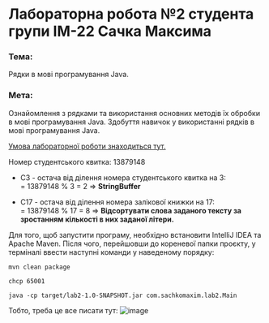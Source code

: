 # Лабораторна робота №2 студента групи ІМ-22 Сачка Максима

### Тема:
Рядки в мові програмування Java.

### Мета:
Ознайомлення з рядками та використання основних методів їх обробки в мові програмування Java. Здобуття навичок у використанні рядків в мові програмування Java.

[Умова лабораторної роботи знаходиться тут.](https://docs.google.com/document/d/1HORjI_EKMg4O8lwgwdVWfEqn7L7ux3torbFjhOMRwF0/edit)

Номер студентського квитка: 13879148
- С3 - остача від ділення номера студентського квитка на 3:   
  = 13879148 % 3 = 2 => **StringBuffer**

- С17 - остача від ділення номера залікової книжки на 17:  
  = 13879148 % 17 = 8 => **Відсортувати слова заданого тексту за зростанням кількості в них заданої літери.**

Для того, щоб запустити програму, необхідно встановити IntelliJ IDEA та Apache Maven. Після чого, перейшовши до кореневої папки проєкту, у терміналі ввести наступні команди у наведеному порядку:
```shell
mvn clean package 
```

```shell
chcp 65001  
```

```shell
java -cp target/lab2-1.0-SNAPSHOT.jar com.sachkomaxim.lab2.Main 
```

Тобто, треба це все писати тут:
![image](https://github.com/user-attachments/assets/b1daf902-10fd-4f46-ae77-f1c2fbb3c14a)


